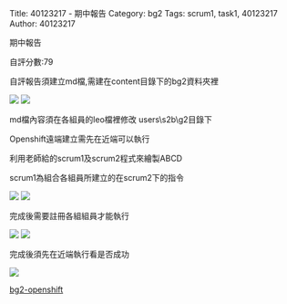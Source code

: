 Title: 40123217 - 期中報告
Category: bg2
Tags: scrum1, task1, 40123217
Author: 40123217


期中報告

<!-- PELICAN_END_SUMMARY -->

自評分數:79

自評報告須建立md檔,需建在content目錄下的bg2資料夾裡

<img src="./../files/bg2/1.png">

<img src="./../files/bg2/40123217-1.png">

md檔內容須在各組員的leo檔裡修改 users\s2b\g2目錄下

Openshift遠端建立需先在近端可以執行

利用老師給的scrum1及scrum2程式來繪製ABCD

scrum1為組合各組員所建立的在scrum2下的指令

<img src="./../files/bg2/5.png">

<img src="./../files/bg2/40123244-1.png">

完成後需要註冊各組組員才能執行

<img src="./../files/bg2/3.png">

<img src="./../files/bg2/4.png">

完成後須先在近端執行看是否成功

<img src="./../files/bg2/8.png">

<a href="http://cdw2-cadp13ag35.rhcloud.com/g2/scrum1_task40123235">bg2-openshift</a> 
